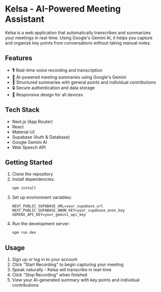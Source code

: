 # Kelsa - AI-Powered Meeting Assistant

Kelsa is a web application that automatically transcribes and summarizes your meetings in real-time. Using Google's Gemini AI, it helps you capture and organize key points from conversations without taking manual notes.

## Features

- 🎙️ Real-time voice recording and transcription
- 🤖 AI-powered meeting summaries using Google's Gemini
- 📝 Structured summaries with general points and individual contributions
- 🔒 Secure authentication and data storage
- 📱 Responsive design for all devices

## Tech Stack

- Next.js (App Router)
- React
- Material-UI
- Supabase (Auth & Database)
- Google Gemini AI
- Web Speech API

## Getting Started

1. Clone the repository
2. Install dependencies:
   ```bash
   npm install
   ```
3. Set up environment variables:
   ```env
   NEXT_PUBLIC_SUPABASE_URL=your_supabase_url
   NEXT_PUBLIC_SUPABASE_ANON_KEY=your_supabase_anon_key
   GEMINI_API_KEY=your_gemini_api_key
   ```
4. Run the development server:
   ```bash
   npm run dev
   ```

## Usage

1. Sign up or log in to your account
2. Click "Start Recording" to begin capturing your meeting
3. Speak naturally - Kelsa will transcribe in real-time
4. Click "Stop Recording" when finished
5. View your AI-generated summary with key points and individual contributions